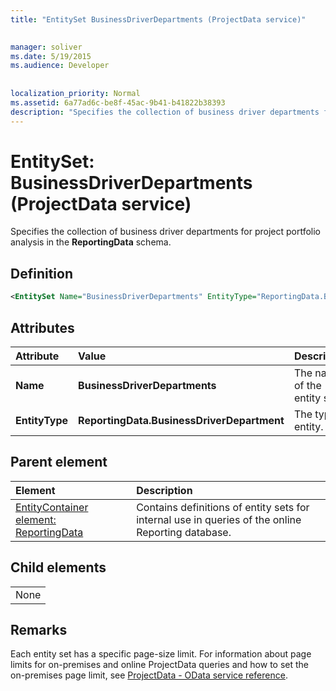 ```yaml
---
title: "EntitySet BusinessDriverDepartments (ProjectData service)"

 
manager: soliver
ms.date: 5/19/2015
ms.audience: Developer
 
 
localization_priority: Normal
ms.assetid: 6a77ad6c-be8f-45ac-9b41-b41822b38393
description: "Specifies the collection of business driver departments for project portfolio analysis in the ReportingData schema."
---
```


# EntitySet: BusinessDriverDepartments (ProjectData service)

Specifies the collection of business driver departments for project portfolio analysis in the **ReportingData** schema. 
  
## Definition

```XML
<EntitySet Name="BusinessDriverDepartments" EntityType="ReportingData.BusinessDriverDepartment" />

```

## Attributes

|**Attribute**|**Value**|**Description**|
|:-----|:-----|:-----|
|**Name** <br/> |**BusinessDriverDepartments** <br/> |The name of the entity set.  <br/> |
|**EntityType** <br/> |**ReportingData.BusinessDriverDepartment** <br/> |The type of entity.  <br/> |
   
## Parent element

|**Element**|**Description**|
|:-----|:-----|
|[EntityContainer element: ReportingData](entitycontainer-reportingdata-projectdata-service.md) <br/> |Contains definitions of entity sets for internal use in queries of the online Reporting database.  <br/> |
   
## Child elements

||
|:-----|
|None |
   
## Remarks

Each entity set has a specific page-size limit. For information about page limits for on-premises and online ProjectData queries and how to set the on-premises page limit, see [ProjectData - OData service reference](projectdataproject-odata-service-reference.md).
  


